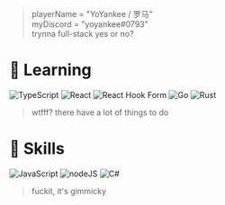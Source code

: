 > playerName = "YoYankee / 罗马"<br/>
> myDiscord = "yoyankee#0793"<br/>
> trynna full-stack yes or no?<br/>

# 📕 Learning

![TypeScript](https://img.shields.io/badge/TypeScript-007ACC?style=for-the-badge&logo=typescript&logoColor=white)
![React](https://img.shields.io/badge/React-20232A?style=for-the-badge&logo=react&logoColor=61DAFB)
![React Hook Form](https://img.shields.io/badge/React%20Hook%20Form-%23EC5990.svg?style=for-the-badge&logo=reacthookform&logoColor=white)
![Go](https://img.shields.io/badge/Go-00ADD8?style=for-the-badge&logo=go&logoColor=white)
![Rust](https://img.shields.io/badge/Rust-000000?style=for-the-badge&logo=rust&logoColor=white)
> wtfff? there have a lot of things to do

# 🔧 Skills

![JavaScript](https://img.shields.io/badge/JavaScript-F7DF1E?style=for-the-badge&logo=javascript&logoColor=black)
![nodeJS](https://img.shields.io/badge/Node.js-43853D?style=for-the-badge&logo=node.js&logoColor=white)
![C#](https://img.shields.io/badge/C%23-239120?style=for-the-badge&logo=c-sharp&logoColor=white)
> fuckit, it's gimmicky

